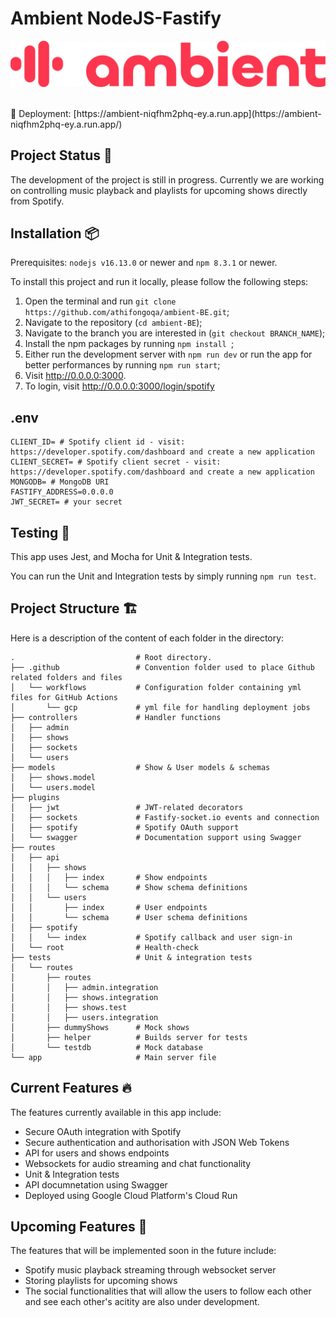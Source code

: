 # **Ambient NodeJS-Fastify**

![alt text](assets/ambient.svg)

<br>
🚀 Deployment: [https://ambient-niqfhm2phq-ey.a.run.app](https://ambient-niqfhm2phq-ey.a.run.app/)

## Project Status 🚧

The development of the project is still in progress. Currently we are working on controlling music playback and playlists for upcoming shows directly from Spotify.

## Installation 📦

Prerequisites: `nodejs v16.13.0` or newer and `npm 8.3.1` or newer.

To install this project and run it locally, please follow the following steps:

1. Open the terminal and run `git clone https://github.com/athifongoqa/ambient-BE.git`;
2. Navigate to the repository (`cd ambient-BE`);
3. Navigate to the branch you are interested in (`git checkout BRANCH_NAME`);
4. Install the npm packages by running `npm install `;
5. Either run the development server with `npm run dev` or run the app for better performances by running `npm run start`;
6. Visit http://0.0.0.0:3000.
7. To login, visit http://0.0.0.0:3000/login/spotify

## .env
```
CLIENT_ID= # Spotify client id - visit: https://developer.spotify.com/dashboard and create a new application
CLIENT_SECRET= # Spotify client secret - visit: https://developer.spotify.com/dashboard and create a new application
MONGODB= # MongoDB URI
FASTIFY_ADDRESS=0.0.0.0
JWT_SECRET= # your secret
```

## Testing 🧪

This app uses Jest, and Mocha for Unit & Integration tests.

You can run the Unit and Integration tests by simply running `npm run test`.

## Project Structure 🏗

Here is a description of the content of each folder in the directory:

```
.                           # Root directory.
├── .github                 # Convention folder used to place Github related folders and files
│   └── workflows           # Configuration folder containing yml files for GitHub Actions
│       └── gcp             # yml file for handling deployment jobs
├── controllers             # Handler functions
│   ├── admin                
│   ├── shows                
│   ├── sockets                
│   └── users                         
├── models                  # Show & User models & schemas
│   ├── shows.model             
│   └── users.model           
├── plugins 
│   ├── jwt                 # JWT-related decorators
│   ├── sockets             # Fastify-socket.io events and connection 
│   ├── spotify             # Spotify OAuth support 
│   └── swagger             # Documentation support using Swagger          
├── routes                    
│   ├── api                 
│   │   ├── shows           
│   │   │   ├── index       # Show endpoints
│   │   │   └── schema      # Show schema definitions
│   │   └── users           
│   │       ├── index       # User endpoints
│   │       └── schema      # User schema definitions
│   ├── spotify              
│   │   └── index           # Spotify callback and user sign-in
│   └── root                # Health-check
├── tests                   # Unit & integration tests
│   └── routes              
│       ├── routes                           
│       │   ├── admin.integration                   
│       │   ├── shows.integration                   
│       │   ├── shows.test                   
│       │   ├── users.integration                   
│       ├── dummyShows      # Mock shows                     
│       ├── helper          # Builds server for tests               
│       └── testdb          # Mock database               
└── app                     # Main server file
```

## Current Features 🔥

The features currently available in this app include:

- Secure OAuth integration with Spotify
- Secure authentication and authorisation with JSON Web Tokens
- API for users and shows endpoints
- Websockets for audio streaming and chat functionality
- Unit & Integration tests
- API documnetation using Swagger
- Deployed using Google Cloud Platform's Cloud Run

## Upcoming Features 🔮

The features that will be implemented soon in the future include:

- Spotify music playback streaming through websocket server
- Storing playlists for upcoming shows
- The social functionalities that will allow the users to follow each other and see each other's acitity are also under development.